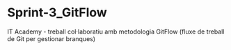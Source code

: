# Sprint-3_GitFlow
IT Academy - treball col·laboratiu amb metodologia GitFlow (fluxe de treball de Git per gestionar branques)
